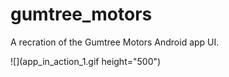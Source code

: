 # gumtree_motors

A recration of the Gumtree Motors Android app UI.

![](app_in_action_1.gif height="500")
